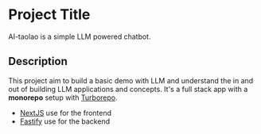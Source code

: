 # Project Title

AI-taolao is a simple LLM powered chatbot.

## Description

This project aim to build a basic demo with LLM and understand the in and out of building LLM applications and concepts. It's a full stack app with a **monorepo** setup with [Turborepo](https://turbo.build/repo).

- [NextJS](https://nextjs.org) use for the frontend
- [Fastify](https://fastify.dev/) use for the backend
